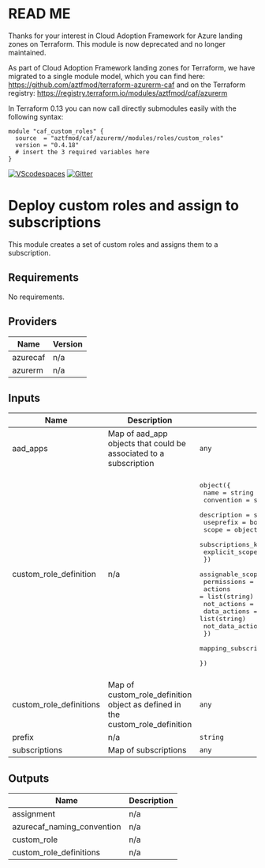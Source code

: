 # **READ ME**

Thanks for your interest in Cloud Adoption Framework for Azure landing zones on Terraform.
This module is now deprecated and no longer maintained. 

As part of Cloud Adoption Framework landing zones for Terraform, we have migrated to a single module model, which you can find here: https://github.com/aztfmod/terraform-azurerm-caf and on the Terraform registry: https://registry.terraform.io/modules/aztfmod/caf/azurerm 

In Terraform 0.13 you can now call directly submodules easily with the following syntax:
```hcl
module "caf_custom_roles" {
  source  = "aztfmod/caf/azurerm//modules/roles/custom_roles"
  version = "0.4.18"
  # insert the 3 required variables here
}
```

[![VScodespaces](https://img.shields.io/endpoint?url=https%3A%2F%2Faka.ms%2Fvso-badge)](https://online.visualstudio.com/environments/new?name=terraform-azurerm-caf-custom-role&repo=aztfmod/terraform-azurerm-caf-custom-role)
[![Gitter](https://badges.gitter.im/aztfmod/community.svg)](https://gitter.im/aztfmod/community?utm_source=badge&utm_medium=badge&utm_campaign=pr-badge)

# Deploy custom roles and assign to subscriptions

This module creates a set of custom roles and assigns them to a subscription.

<!--- BEGIN_TF_DOCS --->
## Requirements

No requirements.

## Providers

| Name | Version |
|------|---------|
| azurecaf | n/a |
| azurerm | n/a |

## Inputs

| Name | Description | Type | Default | Required |
|------|-------------|------|---------|:--------:|
| aad\_apps | Map of aad\_app objects that could be associated to a subscription | `any` | n/a | yes |
| custom\_role\_definition | n/a | <pre>object({<br>    name        = string<br>    convention  = string<br>    description = string<br>    useprefix   = bool<br>    scope = object({<br>      subscriptions_keys = string<br>      explicit_scope     = string<br>    })<br>    assignable_scopes = list(string)<br>    permissions = object({<br>      actions          = list(string)<br>      not_actions      = list(string)<br>      data_actions     = list(string)<br>      not_data_actions = list(string)<br>    })<br>    mapping_subscription_key_to_azure_app_keys = map(string)<br>  })</pre> | <pre>{<br>  "assignable_scopes": [],<br>  "convention": "cafrandom",<br>  "description": "",<br>  "mapping_subscription_key_to_azure_app_keys": {},<br>  "name": "",<br>  "permissions": {<br>    "actions": [],<br>    "data_actions": [],<br>    "not_actions": [<br>      "*"<br>    ],<br>    "not_data_actions": []<br>  },<br>  "scope": {<br>    "explicit_scope": "",<br>    "subscriptions_keys": ""<br>  },<br>  "useprefix": false<br>}</pre> | no |
| custom\_role\_definitions | Map of custom\_role\_definition object as defined in the custom\_role\_definition | `any` | n/a | yes |
| prefix | n/a | `string` | `""` | no |
| subscriptions | Map of subscriptions | `any` | n/a | yes |

## Outputs

| Name | Description |
|------|-------------|
| assignment | n/a |
| azurecaf\_naming\_convention | n/a |
| custom\_role | n/a |
| custom\_role\_definitions | n/a |

<!--- END_TF_DOCS --->
